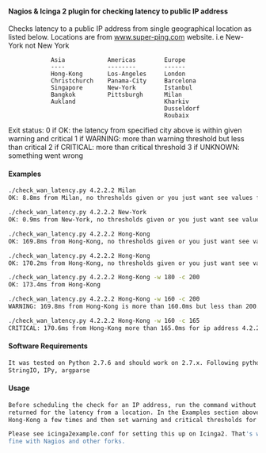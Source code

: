 #### Nagios & Icinga 2 plugin for checking latency to public IP address

Checks latency to a public IP address from single geographical 
location as listed below. Locations are from www.super-ping.com website.
i.e New-York not New York

                Asia            Americas        Europe
                ----            --------        ------
                Hong-Kong       Los-Angeles     London
                Christchurch    Panama-City     Barcelona 
                Singapore       New-York        Istanbul        
                Bangkok         Pittsburgh      Milan
                Aukland                         Kharkiv
                                                Dusseldorf
                                                Roubaix
Exit status:
 0  if OK: the latency from specified city above is within given warning and critical
 1  if WARNING: more than warning threshold but less than critical
 2  if CRITICAL: more than critical threshold 
 3  if UNKNOWN: something went wrong

#### Examples
```sh
./check_wan_latency.py 4.2.2.2 Milan
OK: 8.8ms from Milan, no thresholds given or you just want see values first

./check_wan_latency.py 4.2.2.2 New-York
OK: 0.9ms from New-York, no thresholds given or you just want see values first

./check_wan_latency.py 4.2.2.2 Hong-Kong
OK: 169.8ms from Hong-Kong, no thresholds given or you just want see values first

./check_wan_latency.py 4.2.2.2 Hong-Kong
OK: 170.2ms from Hong-Kong, no thresholds given or you just want see values first

./check_wan_latency.py 4.2.2.2 Hong-Kong -w 180 -c 200
OK: 173.4ms from Hong-Kong

./check_wan_latency.py 4.2.2.2 Hong-Kong -w 160 -c 200
WARNING: 169.8ms from Hong-Kong is more than 160.0ms but less than 200.0ms for ip address 4.2.2.2

./check_wan_latency.py 4.2.2.2 Hong-Kong -w 160 -c 165
CRITICAL: 170.6ms from Hong-Kong more than 165.0ms for ip address 4.2.2.2
```

#### Software  Requirements
```sh
It was tested on Python 2.7.6 and should work on 2.7.x. Following python modules are required: pycurl, 
StringIO, IPy, argparse
```

#### Usage
```sh
Before scheduling the check for an IP address, run the command without -w and -c to see min and max
returned for the latency from a location. In the Examples section above, we run the command from 
Hong-Kong a few times and then set warning and critical thresholds for our checks.

Please see icinga2example.conf for setting this up on Icinga2. That's where I tested it but should work just
fine with Nagios and other forks.
```
